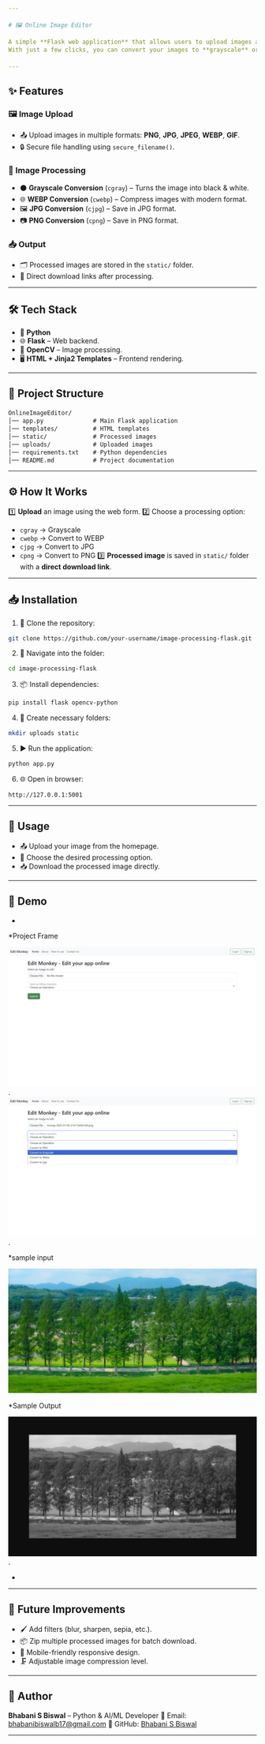 ```yaml
---

# 🖼️ Online Image Editor

A simple **Flask web application** that allows users to upload images and perform basic processing using **OpenCV**.
With just a few clicks, you can convert your images to **grayscale** or change their format to **PNG**, **JPG**, or **WEBP** — all handled securely.

---
```


## ✨ Features

### 🖼 Image Upload

* 📤 Upload images in multiple formats: **PNG**, **JPG**, **JPEG**, **WEBP**, **GIF**.
* 🔒 Secure file handling using `secure_filename()`.

### 🎨 Image Processing

* ⚫ **Grayscale Conversion** (`cgray`) – Turns the image into black & white.
* 🌐 **WEBP Conversion** (`cwebp`) – Compress images with modern format.
* 🖼 **JPG Conversion** (`cjpg`) – Save in JPG format.
* 📷 **PNG Conversion** (`cpng`) – Save in PNG format.

### 📥 Output

* 🗂 Processed images are stored in the `static/` folder.
* 🔗 Direct download links after processing.

---

## 🛠 Tech Stack

* 🐍 **Python**
* 🌐 **Flask** – Web backend.
* 🎥 **OpenCV** – Image processing.
* 🖥 **HTML + Jinja2 Templates** – Frontend rendering.

---

## 📂 Project Structure

```
OnlineImageEditor/
│── app.py              # Main Flask application
│── templates/          # HTML templates
│── static/             # Processed images
│── uploads/            # Uploaded images
│── requirements.txt    # Python dependencies
│── README.md           # Project documentation
```

---

## ⚙ How It Works

1️⃣ **Upload** an image using the web form.
2️⃣ Choose a processing option:

* `cgray` → Grayscale
* `cwebp` → Convert to WEBP
* `cjpg` → Convert to JPG
* `cpng` → Convert to PNG
  3️⃣ **Processed image** is saved in `static/` folder with a **direct download link**.

---

## 📥 Installation

1. 📂 Clone the repository:

```bash
git clone https://github.com/your-username/image-processing-flask.git
```

2. 📁 Navigate into the folder:

```bash
cd image-processing-flask
```

3. 📦 Install dependencies:

```bash
pip install flask opencv-python
```

4. 📂 Create necessary folders:

```bash
mkdir uploads static
```

5. ▶ Run the application:

```bash
python app.py
```

6. 🌐 Open in browser:

```
http://127.0.0.1:5001
```

---

## 🚀 Usage

* 📤 Upload your image from the homepage.
* 🎯 Choose the desired processing option.
* 📥 Download the processed image directly.

---

## 📸 Demo

*
*Project Frame

![img_alt](https://github.com/bhabanisbiswal/OnlineImageEditor/blob/de233f492e2a66f9f324d2eae6dbfbf58579924f/project_image1.png).
![img_alt](https://github.com/bhabanisbiswal/OnlineImageEditor/blob/de233f492e2a66f9f324d2eae6dbfbf58579924f/project_image2.png).

*sample input 

![img_alt](https://github.com/bhabanisbiswal/OnlineImageEditor/blob/0b834b62827c22585cf1ffb031ac154efaeac4c6/uploads/vlcsnap-2025-01-03-21h17m03s144.png)

*Sample Output

![img_alt](https://github.com/bhabanisbiswal/OnlineImageEditor/blob/de233f492e2a66f9f324d2eae6dbfbf58579924f/output.png).


*

---

## 🔮 Future Improvements

* 🖌 Add filters (blur, sharpen, sepia, etc.).
* 📦 Zip multiple processed images for batch download.
* 📱 Mobile-friendly responsive design.
* 🗜 Adjustable image compression level.

---

## 👤 Author

**Bhabani S Biswal** – Python & AI/ML Developer
📧 Email: [bhabanibiswalb17@gmail.com](mailto:bhabanibiswalb17@gmail.com)
🔗 GitHub: [Bhabani S Biswal](https://github.com/bhabanisbiswal)

---

